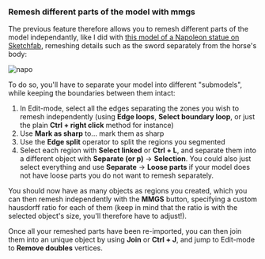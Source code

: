 ### Remesh different parts of the model with mmgs

The previous feature therefore allows you to remesh different parts of the model independantly, like I did with [this model of a Napoleon statue on Sketchfab](https://skfb.ly/6xHwD), remeshing details such as the sword separately from the horse's body:

![napo](https://user-images.githubusercontent.com/37718992/44310717-26dd4200-a3db-11e8-953c-2bdf2e6263e8.jpg)

To do so, you'll have to separate your model into different "submodels", while keeping the boundaries between them intact:

1. In Edit-mode, select all the edges separating the zones you wish to remesh independently (using **Edge loops**, **Select boundary loop**, or just the plain **Ctrl + right click** method for instance)
2. Use **Mark as sharp** to... mark them as sharp
3. Use the **Edge split** operator to split the regions you segmented
4. Select each region with **Select linked** or **Ctrl + L**, and separate them into a different object with **Separate (or p)** -> **Selection**. You could also just select everything and use **Separate** -> **Loose parts** if your model does not have loose parts you do not want to remesh separately.

You should now have as many objects as regions you created, which you can then remesh independently with the **MMGS** button, specifying a custom hausdorff ratio for each of them (keep in mind that the ratio is with the selected object's size, you'll therefore have to adjust!).

Once all your remeshed parts have been re-imported, you can then join them into an unique object by using **Join** or **Ctrl + J**, and jump to Edit-mode to **Remove doubles** vertices.
